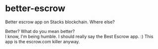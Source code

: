 # better-escrow
 Better escrow app on Stacks blockchain. Where else?

 Better?  What do you mean better?  
 I know, I'm being humble.  I should really say the Best Escrow app. :) 
 This app is the escrow.com killer anyway.
